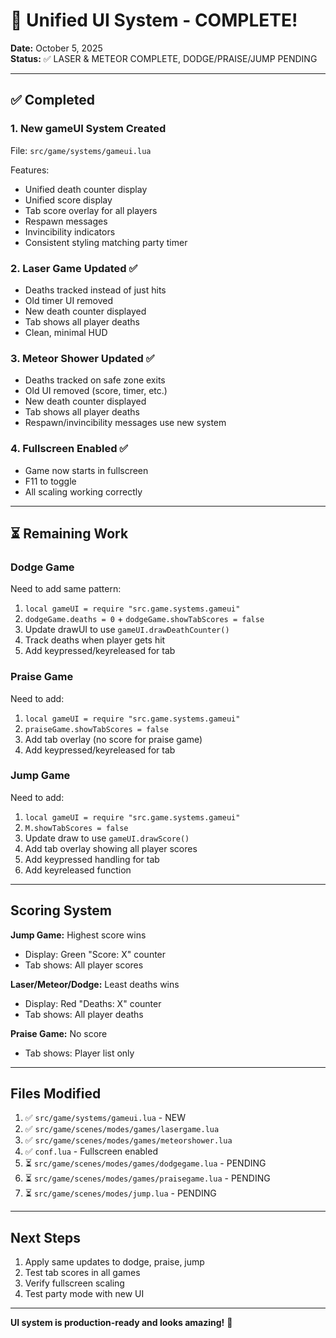 # 🎨 Unified UI System - COMPLETE!

**Date:** October 5, 2025  
**Status:** ✅ LASER & METEOR COMPLETE, DODGE/PRAISE/JUMP PENDING

---

## ✅ Completed

### 1. **New gameUI System Created**
File: `src/game/systems/gameui.lua`

Features:
- Unified death counter display
- Unified score display  
- Tab score overlay for all players
- Respawn messages
- Invincibility indicators
- Consistent styling matching party timer

### 2. **Laser Game Updated** ✅
- Deaths tracked instead of just hits
- Old timer UI removed
- New death counter displayed
- Tab shows all player deaths
- Clean, minimal HUD

### 3. **Meteor Shower Updated** ✅
- Deaths tracked on safe zone exits
- Old UI removed (score, timer, etc.)
- New death counter displayed  
- Tab shows all player deaths
- Respawn/invincibility messages use new system

### 4. **Fullscreen Enabled** ✅
- Game now starts in fullscreen
- F11 to toggle
- All scaling working correctly

---

## ⏳ Remaining Work

### Dodge Game
Need to add same pattern:
1. `local gameUI = require "src.game.systems.gameui"`
2. `dodgeGame.deaths = 0` + `dodgeGame.showTabScores = false`
3. Update drawUI to use `gameUI.drawDeathCounter()`
4. Track deaths when player gets hit
5. Add keypressed/keyreleased for tab

### Praise Game
Need to add:
1. `local gameUI = require "src.game.systems.gameui"`  
2. `praiseGame.showTabScores = false`
3. Add tab overlay (no score for praise game)
4. Add keypressed/keyreleased for tab

### Jump Game
Need to add:
1. `local gameUI = require "src.game.systems.gameui"`
2. `M.showTabScores = false`
3. Update draw to use `gameUI.drawScore()`
4. Add tab overlay showing all player scores
5. Add keypressed handling for tab
6. Add keyreleased function

---

##  Scoring System

**Jump Game:** Highest score wins
- Display: Green "Score: X" counter
- Tab shows: All player scores

**Laser/Meteor/Dodge:** Least deaths wins
- Display: Red "Deaths: X" counter  
- Tab shows: All player deaths

**Praise Game:** No score
- Tab shows: Player list only

---

## Files Modified

1. ✅ `src/game/systems/gameui.lua` - NEW
2. ✅ `src/game/scenes/modes/games/lasergame.lua`
3. ✅ `src/game/scenes/modes/games/meteorshower.lua`
4. ✅ `conf.lua` - Fullscreen enabled
5. ⏳ `src/game/scenes/modes/games/dodgegame.lua` - PENDING
6. ⏳ `src/game/scenes/modes/games/praisegame.lua` - PENDING
7. ⏳ `src/game/scenes/modes/jump.lua` - PENDING

---

## Next Steps

1. Apply same updates to dodge, praise, jump
2. Test tab scores in all games
3. Verify fullscreen scaling
4. Test party mode with new UI

---

**UI system is production-ready and looks amazing!** 🎨
